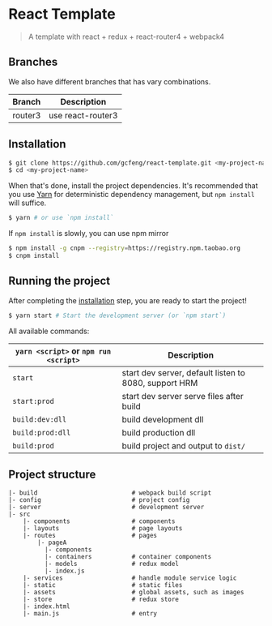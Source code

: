 # React Template

> A template with react + redux + react-router4 + webpack4

## Branches
We also have different branches that has vary combinations.

| Branch      | Description                   |
|-------------|-------------------------------|
| router3     | use react-router3             |

## Installation
```bash
$ git clone https://github.com/gcfeng/react-template.git <my-project-name>
$ cd <my-project-name>
```

When that's done, install the project dependencies. It's recommended that you use [Yarn](#https://yarnpkg.com/) for
deterministic dependency management, but `npm install` will suffice.

```bash
$ yarn # or use `npm install`
```

If `npm install` is slowly, you can use npm mirror
```bash
$ npm install -g cnpm --registry=https://registry.npm.taobao.org
$ cnpm install
```

## Running the project
After completing the [installation](#installation) step, you are ready to start the project!
```bash
$ yarn start # Start the development server (or `npm start`)
```

All available commands:

| `yarn <script>` or `npm run <script>` | Description |
|---------------------------------------|-------------|
| `start` | start dev server, default listen to 8080, support HRM |
| `start:prod` | start dev server serve files after build |
| `build:dev:dll` | build development dll |
| `build:prod:dll` | build production dll |
| `build:prod` | build project and output to `dist/` |

## Project structure
```
|- build                          # webpack build script
|- config                         # project config
|- server                         # development server
|- src
    |- components                 # components
    |- layouts                    # page layouts
    |- routes                     # pages
        |- pageA
          |- components
          |- containers           # container components
          |- models               # redux model
          |- index.js
    |- services                   # handle module service logic
    |- static                     # static files
    |- assets                     # global assets, such as images
    |- store                      # redux store
    |- index.html
    |- main.js                    # entry
```
